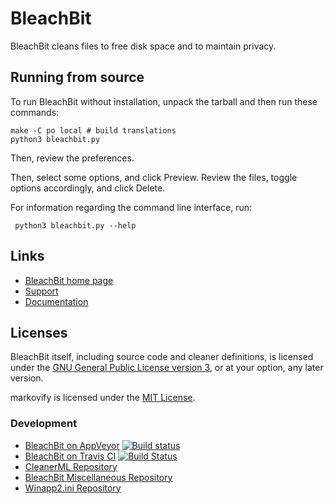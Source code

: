 # BleachBit

BleachBit cleans files to free disk space and to maintain privacy.

## Running from source

To run BleachBit without installation, unpack the tarball and then run these
commands:

    make -C po local # build translations
    python3 bleachbit.py

Then, review the preferences.

Then, select some options, and click Preview.  Review the files, toggle options accordingly, and click Delete.

For information regarding the command line interface, run:

     python3 bleachbit.py --help

## Links

* [BleachBit home 
page](https://www.bleachbit.org)
* [Support](https://www.bleachbit.org/help)
* [Documentation](https://docs.bleachbit.org)


## Licenses

BleachBit itself, including source code and cleaner definitions, is licensed under the [GNU General Public License version 3](COPYING), or at your option, any later version.

markovify is licensed under the [MIT License](https://github.com/jsvine/markovify/blob/master/LICENSE.txt).

### Development
* [BleachBit on AppVeyor](https://ci.appveyor.com/project/az0/bleachbit)  [![Build status](https://ci.appveyor.com/api/projects/status/7p8amofd7rv7n268?svg=true)](https://ci.appveyor.com/project/az0/bleachbit)
* [BleachBit on Travis CI](https://travis-ci.org/bleachbit/bleachbit)  [![Build Status](https://travis-ci.org/bleachbit/bleachbit.svg?branch=master)](https://travis-ci.org/bleachbit/bleachbit)
* [CleanerML Repository](https://github.com/az0/cleanerml)
* [BleachBit Miscellaneous Repository](https://github.com/bleachbit/bleachbit-misc)
* [Winapp2.ini Repository](https://github.com/bleachbit/winapp2.ini)
